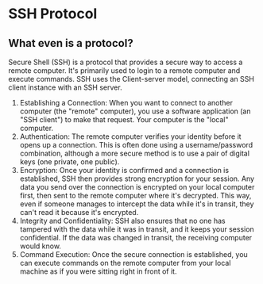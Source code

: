 # SSH Protocol

## What even is a protocol?



Secure Shell (SSH) is a protocol that provides a secure way to access a remote computer. It's primarily used to login to a remote computer and execute commands. SSH uses the Client-server model, connecting an SSH client instance with an SSH server.

1. Establishing a Connection: When you want to connect to another computer (the "remote" computer), you use a software application (an "SSH client") to make that request. Your computer is the "local" computer.
2. Authentication: The remote computer verifies your identity before it opens up a connection. This is often done using a username/password combination, although a more secure method is to use a pair of digital keys (one private, one public).
4. Encryption: Once your identity is confirmed and a connection is established, SSH then provides strong encryption for your session. Any data you send over the connection is encrypted on your local computer first, then sent to the remote computer where it's decrypted. This way, even if someone manages to intercept the data while it's in transit, they can't read it because it's encrypted.
5. Integrity and Confidentiality: SSH also ensures that no one has tampered with the data while it was in transit, and it keeps your session confidential. If the data was changed in transit, the receiving computer would know.
6. Command Execution: Once the secure connection is established, you can execute commands on the remote computer from your local machine as if you were sitting right in front of it. 